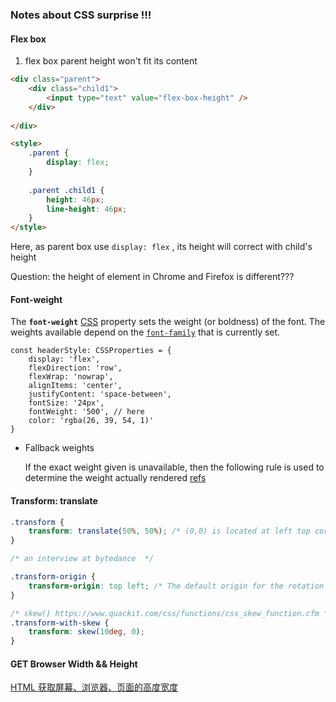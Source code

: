 ### Notes about CSS surprise !!!




#### Flex box
1. flex box parent height won't fit its content

```html
<div class="parent">
    <div class="child1">
        <input type="text" value="flex-box-height" />
    </div>
    
</div>

<style>
    .parent {
        display: flex;
    }
    
    .parent .child1 {
        height: 46px;
        line-height: 46px;
    }
</style>


```

Here, as parent box use `display: flex` , its height will correct with child's height



Question: the height of element in Chrome and Firefox is different???





#### Font-weight

The **`font-weight`** [CSS](https://developer.mozilla.org/en-US/docs/Web/CSS) property sets the weight (or boldness) of the font. The weights available depend on the [`font-family`](https://developer.mozilla.org/en-US/docs/Web/CSS/font-family) that is currently set.

```ty
const headerStyle: CSSProperties = {
    display: 'flex',
    flexDirection: 'row',
    flexWrap: 'nowrap',
    alignItems: 'center',
    justifyContent: 'space-between',
    fontSize: '24px',
    fontWeight: '500', // here 
    color: 'rgba(26, 39, 54, 1)'
}

```

- Fallback weights

  If the exact weight given is unavailable, then the following rule is used to determine the weight actually rendered [refs](https://developer.mozilla.org/en-US/docs/Web/CSS/font-weight)



#### Transform: translate

```css
.transform {
    transform: translate(50%, 50%); /* (0,0) is located at left top corner of box, 50% means half of box to right, half of box to bottom */
}

/* an interview at bytedance  */

.transform-origin {
    transform-origin: top left; /* The default origin for the rotation is `50% 50%`(i.e the center) */
}

/* skew() https://www.quackit.com/css/functions/css_skew_function.cfm */
.transform-with-skew {
    transform: skew(10deg, 0);
}


```

#### GET Browser Width && Height

[HTML 获取屏幕、浏览器、页面的高度宽度](https://www.cnblogs.com/chris-oil/p/6662894.html)


